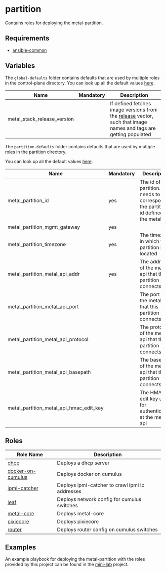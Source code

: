 # partition

Contains roles for deploying the metal-partition.

## Requirements

- [ansible-common](https://github.com/metal-stack/ansible-common)

## Variables

The `global-defaults` folder contains defaults that are used by multiple roles in the control-plane directory. You can look up all the default values [here](../global-defaults/main.yaml).

| Name                        | Mandatory | Description                                                                                                                                                |
| --------------------------- | --------- | ---------------------------------------------------------------------------------------------------------------------------------------------------------- |
| metal_stack_release_version |           | If defined fetches image versions from the [release](https://github.com/metal-stack/releases) vector, such that image names and tags are getting populated |

The `partition-defaults` folder contains defaults that are used by multiple roles in the partition directory.

You can look up all the default values [here](partition-defaults/main.yaml).

| Name                                    | Mandatory | Description                                                                                      |
| --------------------------------------- | --------- | ------------------------------------------------------------------------------------------------ |
| metal_partition_id                      | yes       | The id of this partition. This needs to correspond to the partition id defined in the metal-api. |
| metal_partition_mgmt_gateway            | yes       |                                                                                                  |
| metal_partition_timezone                | yes       | The timezone in which this partition is located                                                  |
| metal_partition_metal_api_addr          | yes       | The address of the metal-api that this partition connects to                                     |
| metal_partition_metal_api_port          |           | The port of the metal-api that this partition connects to                                        |
| metal_partition_metal_api_protocol      |           | The protocol of the metal-api that this partition connects to                                    |
| metal_partition_metal_api_basepath      |           | The basepath of the metal-api that this partition connects to                                    |
| metal_partition_metal_api_hmac_edit_key |           | The HMAC edit key used for authenticating at the metal-api                                       |

## Roles

| Role Name                                    | Description                                     |
| -------------------------------------------- | ----------------------------------------------- |
| [dhcp](roles/dhcp)                           | Deploys a dhcp server                           |
| [docker-on-cumulus](roles/docker-on-cumulus) | Deploys docker on cumulus                       |
| [ipmi-catcher](roles/ipmi-catcher)           | Deploys ipmi-catcher to crawl ipmi ip addresses |
| [leaf](roles/leaf)                           | Deploys network config for cumulus switches     |
| [metal-core](roles/metal-core)               | Deploys metal-core                              |
| [pixiecore](roles/pixiecore)                 | Deploys pixiecore                               |
| [router](roles/router)                       | Deploys router config on cumulus switches       |

## Examples

An example playbook for deploying the metal-partition with the roles provided by this project can be found in the [mini-lab](https://github.com/metal-stack/mini-lab) project.
